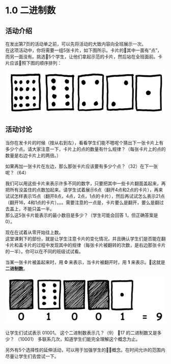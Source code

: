 # 1.0 二进制数

## 活动介绍
在发出第7页的活动单之前，可以先将活动的大致内容向全班展示一次。<br>
在这项活动中，你将需要一组5张卡片，如下图所示。卡片的其中一面有“点”，而另一面没有。挑选5个学生，让他们拿起示范的卡片，然后站在全班面前。卡片应该照下图的顺序排列：
<center><img src="/img/act1img1.png"/></center>

## 活动讨论
当你在发卡片的时候（按从右到左），看看学生们能不嗯呢个猜出下一张卡片上有多少个点。请大家注意一下，卡片上的点的数量有什么规律？（每张卡片上的点的数量是右边卡片上的两倍。）

如果再加一张卡片在左边，那么那张卡片应该要有多少个点？（32）在下一张呢？（64）

我们可以用这些卡片来表示许多不同的数字，只要把其中一些卡片翻面盖起来，再把所有没盖住的点数加起来。请学生试着展示6点（翻开4点和2点的卡片），再来试试怎样表示15点（翻开8点，4点，2点，1点的卡片），然后再试试怎么表示21点（翻开16，4和1点的卡片）。。。需要注意的一点是，卡片要么是翻开，要么是翻过去盖上，不能只盖一半。<br>
那么这5张卡片能表示的最小数目是多少？（学生可能会回答 1，但正确答案是 0）。

现在在试着从零开始往上数。<br>
这堂课剩下的部份，就是让学生注意卡片的变化情况，并且确认学生们是否能在翻卡片和盖卡片的过程中发现其中的规律（每张卡片被翻转的次数，是右边那张卡片的一半）。你可以在不同的班级试试看。

当某一张卡片被盖起来时，用 **0** 来表示，当卡片被翻开时，用 **1** 来表示。这就是**二进制数**。

<center><img src="/img/act1img2.png"/></center>

让学生们试试表示 01001。 这个二进制数表示几？（9） 17 的二进制数又是多少？ （10001） 多联系几次，知道学生们能完全理解这个概念为止。

另外有5个选择性的延伸活动，可以用于加强学生的概念。在时间允许的范围内尽量让学生们去尝试一下。